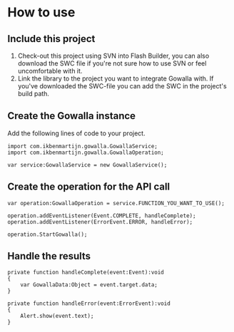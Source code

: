 # How to use #
## Include this project ##
  1. Check-out this project using SVN into Flash Builder, you can also download the SWC file if you're not sure how to use SVN or feel uncomfortable with it.
  1. Link the library to the project you want to integrate Gowalla with. If you've downloaded the SWC-file you can add the SWC in the project's build path.
## Create the Gowalla instance ##
Add the following lines of code to your project.
```
import com.ikbenmartijn.gowalla.GowallaService;
import com.ikbenmartijn.gowalla.GowallaOperation;

var service:GowallaService = new GowallaService();
```
## Create the operation for the API call ##
```
var operation:GowallaOperation = service.FUNCTION_YOU_WANT_TO_USE();

operation.addEventListener(Event.COMPLETE, handleComplete);
operation.addEventListener(ErrorEvent.ERROR, handleError);

operation.StartGowalla();
```
## Handle the results ##
```
private function handleComplete(event:Event):void
{
    var GowallaData:Object = event.target.data;
}
            
private function handleError(event:ErrorEvent):void
{
    Alert.show(event.text);
}
```
